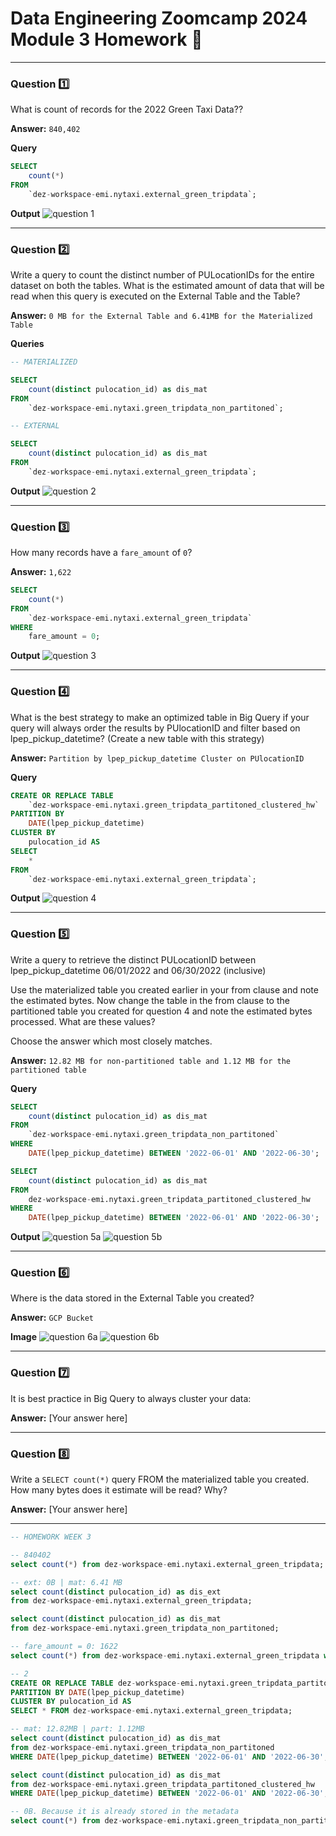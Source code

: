 # Data Engineering Zoomcamp 2024 Module 3 Homework  📝

---

### Question 1️⃣
What is count of records for the 2022 Green Taxi Data??

**Answer:**
`840,402`

**Query**
``` sql
SELECT 
    count(*) 
FROM 
    `dez-workspace-emi.nytaxi.external_green_tripdata`;
```

**Output**
![question 1](../../assets/module_3/homework/1.png)

---

### Question 2️⃣
Write a query to count the distinct number of PULocationIDs for the entire dataset on both the tables.
What is the estimated amount of data that will be read when this query is executed on the External Table and the Table?

**Answer:**
`0 MB for the External Table and 6.41MB for the Materialized Table`

**Queries** 
``` sql 
-- MATERIALIZED

SELECT 
    count(distinct pulocation_id) as dis_mat 
FROM 
    `dez-workspace-emi.nytaxi.green_tripdata_non_partitoned`;

-- EXTERNAL

SELECT 
    count(distinct pulocation_id) as dis_mat 
FROM 
    `dez-workspace-emi.nytaxi.external_green_tripdata`;
```

**Output**
![question 2](../../assets/module_3/homework/2.png)

---

### Question 3️⃣
How many records have a `fare_amount` of `0`?

**Answer:**
`1,622`

``` sql
SELECT 
    count(*) 
FROM 
    `dez-workspace-emi.nytaxi.external_green_tripdata` 
WHERE 
    fare_amount = 0;
```

**Output**
![question 3](../../assets/module_3/homework/3.png)


---

### Question 4️⃣
What is the best strategy to make an optimized table in Big Query if your query will always order the results by PUlocationID and filter based on lpep_pickup_datetime? (Create a new table with this strategy)

**Answer:**
`Partition by lpep_pickup_datetime Cluster on PUlocationID`

**Query**
``` sql
CREATE OR REPLACE TABLE 
    `dez-workspace-emi.nytaxi.green_tripdata_partitoned_clustered_hw`
PARTITION BY 
    DATE(lpep_pickup_datetime)
CLUSTER BY 
    pulocation_id AS
SELECT 
    * 
FROM 
    `dez-workspace-emi.nytaxi.external_green_tripdata`;
```

**Output**
![question 4](../../assets/module_3/homework/4.png)


---

### Question 5️⃣
Write a query to retrieve the distinct PULocationID between lpep_pickup_datetime 06/01/2022 and 06/30/2022 (inclusive)

Use the materialized table you created earlier in your from clause and note the estimated bytes. Now change the table in the from clause to the partitioned table you created for question 4 and note the estimated bytes processed. What are these values?

Choose the answer which most closely matches.

**Answer:**
`12.82 MB for non-partitioned table and 1.12 MB for the partitioned table`

**Query**
``` sql
SELECT 
    count(distinct pulocation_id) as dis_mat
FROM
    `dez-workspace-emi.nytaxi.green_tripdata_non_partitoned`
WHERE 
    DATE(lpep_pickup_datetime) BETWEEN '2022-06-01' AND '2022-06-30';

SELECT 
    count(distinct pulocation_id) as dis_mat
FROM 
    dez-workspace-emi.nytaxi.green_tripdata_partitoned_clustered_hw
WHERE 
    DATE(lpep_pickup_datetime) BETWEEN '2022-06-01' AND '2022-06-30';
```

**Output**
![question 5a](../../assets/module_3/homework/5a.png)
![question 5b](../../assets/module_3/homework/5b.png)


---

### Question 6️⃣
Where is the data stored in the External Table you created?

**Answer:**
`GCP Bucket`

**Image**
![question 6a](../../assets/module_3/homework/6a.png)
![question 6b](../../assets/module_3/homework/6b.png)

---

### Question 7️⃣
It is best practice in Big Query to always cluster your data:

**Answer:**
[Your answer here]

---

### Question 8️⃣
Write a `SELECT count(*)` query FROM the materialized table you created. How many bytes does it estimate will be read? Why?

**Answer:**
[Your answer here]

---


``` sql
-- HOMEWORK WEEK 3

-- 840402
select count(*) from dez-workspace-emi.nytaxi.external_green_tripdata;

-- ext: 0B | mat: 6.41 MB
select count(distinct pulocation_id) as dis_ext
from dez-workspace-emi.nytaxi.external_green_tripdata;

select count(distinct pulocation_id) as dis_mat
from dez-workspace-emi.nytaxi.green_tripdata_non_partitoned;

-- fare_amount = 0: 1622
select count(*) from dez-workspace-emi.nytaxi.external_green_tripdata where fare_amount = 0;

-- 2
CREATE OR REPLACE TABLE dez-workspace-emi.nytaxi.green_tripdata_partitoned_clustered_hw
PARTITION BY DATE(lpep_pickup_datetime)
CLUSTER BY pulocation_id AS
SELECT * FROM dez-workspace-emi.nytaxi.external_green_tripdata;

-- mat: 12.82MB | part: 1.12MB
select count(distinct pulocation_id) as dis_mat
from dez-workspace-emi.nytaxi.green_tripdata_non_partitoned
WHERE DATE(lpep_pickup_datetime) BETWEEN '2022-06-01' AND '2022-06-30';

select count(distinct pulocation_id) as dis_mat
from dez-workspace-emi.nytaxi.green_tripdata_partitoned_clustered_hw
WHERE DATE(lpep_pickup_datetime) BETWEEN '2022-06-01' AND '2022-06-30';

-- 0B. Because it is already stored in the metadata
select count(*) from dez-workspace-emi.nytaxi.green_tripdata_non_partitoned;
```

